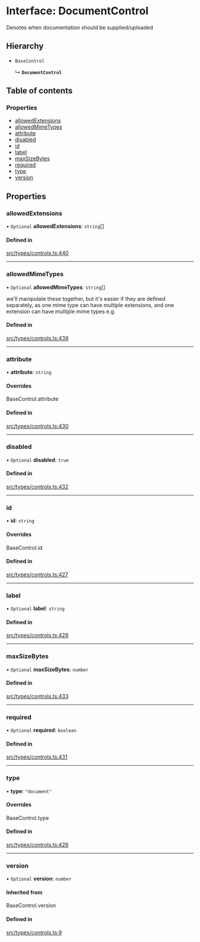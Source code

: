 # Interface: DocumentControl

Denotes when documentation should be supplied/uploaded

## Hierarchy

- `BaseControl`

  ↳ **`DocumentControl`**

## Table of contents

### Properties

- [allowedExtensions](../wiki/DocumentControl#allowedextensions)
- [allowedMimeTypes](../wiki/DocumentControl#allowedmimetypes)
- [attribute](../wiki/DocumentControl#attribute)
- [disabled](../wiki/DocumentControl#disabled)
- [id](../wiki/DocumentControl#id)
- [label](../wiki/DocumentControl#label)
- [maxSizeBytes](../wiki/DocumentControl#maxsizebytes)
- [required](../wiki/DocumentControl#required)
- [type](../wiki/DocumentControl#type)
- [version](../wiki/DocumentControl#version)

## Properties

### allowedExtensions

• `Optional` **allowedExtensions**: `string`[]

#### Defined in

[src/types/controls.ts:440](https://github.com/decisively-io/interview-sdk/blob/749d289f90b45ddcdd893b59a564a1efcab35fcb/src/types/controls.ts#L440)

___

### allowedMimeTypes

• `Optional` **allowedMimeTypes**: `string`[]

we'll manipulate these together, but it's easier if they are defined separately,
as one mime type can have multiple extensions, and one extension can have multiple mime types
e.g.

#### Defined in

[src/types/controls.ts:439](https://github.com/decisively-io/interview-sdk/blob/749d289f90b45ddcdd893b59a564a1efcab35fcb/src/types/controls.ts#L439)

___

### attribute

• **attribute**: `string`

#### Overrides

BaseControl.attribute

#### Defined in

[src/types/controls.ts:430](https://github.com/decisively-io/interview-sdk/blob/749d289f90b45ddcdd893b59a564a1efcab35fcb/src/types/controls.ts#L430)

___

### disabled

• `Optional` **disabled**: ``true``

#### Defined in

[src/types/controls.ts:432](https://github.com/decisively-io/interview-sdk/blob/749d289f90b45ddcdd893b59a564a1efcab35fcb/src/types/controls.ts#L432)

___

### id

• **id**: `string`

#### Overrides

BaseControl.id

#### Defined in

[src/types/controls.ts:427](https://github.com/decisively-io/interview-sdk/blob/749d289f90b45ddcdd893b59a564a1efcab35fcb/src/types/controls.ts#L427)

___

### label

• `Optional` **label**: `string`

#### Defined in

[src/types/controls.ts:429](https://github.com/decisively-io/interview-sdk/blob/749d289f90b45ddcdd893b59a564a1efcab35fcb/src/types/controls.ts#L429)

___

### maxSizeBytes

• `Optional` **maxSizeBytes**: `number`

#### Defined in

[src/types/controls.ts:433](https://github.com/decisively-io/interview-sdk/blob/749d289f90b45ddcdd893b59a564a1efcab35fcb/src/types/controls.ts#L433)

___

### required

• `Optional` **required**: `boolean`

#### Defined in

[src/types/controls.ts:431](https://github.com/decisively-io/interview-sdk/blob/749d289f90b45ddcdd893b59a564a1efcab35fcb/src/types/controls.ts#L431)

___

### type

• **type**: ``"document"``

#### Overrides

BaseControl.type

#### Defined in

[src/types/controls.ts:428](https://github.com/decisively-io/interview-sdk/blob/749d289f90b45ddcdd893b59a564a1efcab35fcb/src/types/controls.ts#L428)

___

### version

• `Optional` **version**: `number`

#### Inherited from

BaseControl.version

#### Defined in

[src/types/controls.ts:9](https://github.com/decisively-io/interview-sdk/blob/749d289f90b45ddcdd893b59a564a1efcab35fcb/src/types/controls.ts#L9)
